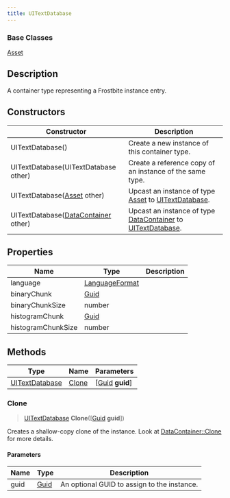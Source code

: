 ```yaml
---
title: UITextDatabase
---
```

### Base Classes

[Asset](Asset)

## Description

A container type representing a Frostbite instance entry.

## Constructors

| Constructor                                                               | Description                                                                                                         |
| ------------------------------------------------------------------------- | ------------------------------------------------------------------------------------------------------------------- |
| UITextDatabase()                                                          | Create a new instance of this container type.                                                                       |
| UITextDatabase(UITextDatabase other)                                      | Create a reference copy of an instance of the same type.                                                            |
| UITextDatabase([Asset](Asset) other)                                      | Upcast an instance of type [Asset](Asset) to [UITextDatabase](UITextDatabase).                                      |
| UITextDatabase([DataContainer](/vext/ref/shared/class/datacontainer) other) | Upcast an instance of type [DataContainer](/vext/ref/shared/class/datacontainer) to [UITextDatabase](UITextDatabase). |

## Properties

| Name               | Type                              | Description |
| ------------------ | --------------------------------- | ----------- |
| language           | [LanguageFormat](LanguageFormat)  |             |
| binaryChunk        | [Guid](/vext/ref/shared/class/guid) |             |
| binaryChunkSize    | number                            |             |
| histogramChunk     | [Guid](/vext/ref/shared/class/guid) |             |
| histogramChunkSize | number                            |             |

## Methods

| Type                             | Name            | Parameters                                     |
| -------------------------------- | --------------- | ---------------------------------------------- |
| [UITextDatabase](UITextDatabase) | [Clone](#clone) | \[[Guid](/vext/ref/shared/class/guid) **guid**\] |

### Clone

> [UITextDatabase](UITextDatabase) **Clone**(\[[Guid](/vext/ref/shared/class/guid) **guid**\])

Creates a shallow-copy clone of the instance. Look at [DataContainer::Clone](/vext/ref/shared/class/datacontainer#clone) for more details.

#### Parameters

| Name | Type         | Description                                 |
| ---- | ------------ | ------------------------------------------- |
| guid | [Guid](Guid) | An optional GUID to assign to the instance. |

